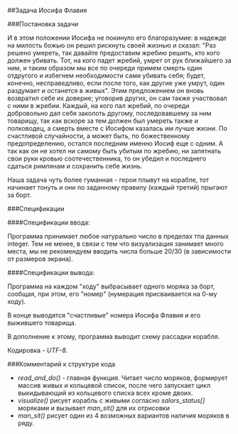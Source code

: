 ##Задача Иосифа Флавия

###Постановка задачи

И в этом положении Иосифа не покинуло его благоразумие: в надежде на милость божью он решил рискнуть своей жизнью и сказал: "Раз решено умереть, так давайте предоставим жребию решить, кто кого должен убивать. Тот, на кого падет жребий, умрет от рук ближайшего за ним, и таким образом мы все по очереди примем смерть один отдругого и избегнем необходимости сами убивать себя; будет, конечно, несправедливо, если после того, как другие уже умрут, один раздумает и останется в живых". Этим предложением он вновь возвратил себе их доверие; уговорив других, он сам также участвовал с ними в жребии. Каждый, на кого пал жребий, по очереди добровольно дал себя заколоть другому, последовавшему за ним товарищу, так как вскоре за тем должен был умереть также и полководец, а смерть вместе с Иосифом казалась им лучше жизни. По счастливой случайности, а может быть, по божественному предопределению, остался последним именно Иосиф еще с одним. А так как он не хотел ни самому быть убитым по жребию, ни запятнать свои руки кровью соотечественника, то он убедил и последнего сдаться римлянам и сохранить себе жизнь.

Наша задача чуть более гуманная - герои плывут на корабле, тот начинает тонуть и они по заданному правилу (каждый третий) прыгают за борт.

###Спецификации

####Спецификации ввода:

Программа принимает любое натурально число в пределах тпа данных integer. Тем не менее, в связи с тем что визуализация занимает много места, мы не рекомендуем вводить числа больше 20/30 (в зависимости от размеров экрана).

####Спецификации вывода:

Программа на каждом "ходу" выбрасывает одного моряка за борт, сообщая, при этом, его "номер" (нумерация присваивается на 0-му ходу).

В конце выводятся "счастливые" номера Иосифа Флавия и его выжившего товарища.

В дополнение к этому, программа выводит схему рассадки корабля.

Кодировка - *UTF-8*.

###Комментарий к структуре кода

- *read_and_do()* - главная функция. Читает число моряков, формирует массив живых и кольцевой список, после чего запускает цикл выкидывающий из кольцевого списка всех кроме двоих.
- *visualize()* рисует корабль с живыми согласно *salors_status[]* моряками и вызывает *man_sit()* для их отрисовки
- *man_sit()* рисует один из 4 возможных вариантов наличия моряков в ряду.
